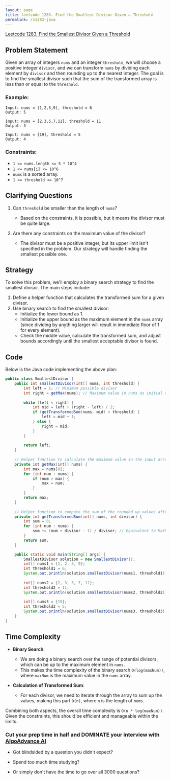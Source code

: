 ```yaml
---
layout: page
title: leetcode 1283. Find the Smallest Divisor Given a Threshold
permalink: /s1283-java
---
```

[Leetcode 1283. Find the Smallest Divisor Given a Threshold](https://algoadvance.github.io/algoadvance/l1283)
## Problem Statement

Given an array of integers `nums` and an integer `threshold`, we will choose a positive integer `divisor`, and we can transform `nums` by dividing each element by `divisor` and then rounding up to the nearest integer. The goal is to find the smallest divisor such that the sum of the transformed array is less than or equal to the `threshold`.

### Example:
```plaintext
Input: nums = [1,2,5,9], threshold = 6
Output: 5

Input: nums = [2,3,5,7,11], threshold = 11
Output: 3

Input: nums = [19], threshold = 5
Output: 4
```

### Constraints:
- `1 <= nums.length <= 5 * 10^4`
- `1 <= nums[i] <= 10^6`
- `nums` is a sorted array.
- `1 <= threshold <= 10^7`

## Clarifying Questions

1. Can `threshold` be smaller than the length of `nums`?
   - Based on the constraints, it is possible, but it means the divisor must be quite large.
   
2. Are there any constraints on the maximum value of the divisor?
   - The divisor must be a positive integer, but its upper limit isn't specified in the problem. Our strategy will handle finding the smallest possible one.

## Strategy

To solve this problem, we'll employ a binary search strategy to find the smallest divisor. The main steps include:

1. Define a helper function that calculates the transformed sum for a given divisor.
2. Use binary search to find the smallest divisor:
   - Initialize the lower bound as 1.
   - Initialize the upper bound as the maximum element in the `nums` array (since dividing by anything larger will result in immediate floor of 1 for every element).
   - Check the middle value, calculate the transformed sum, and adjust bounds accordingly until the smallest acceptable divisor is found.

## Code

Below is the Java code implementing the above plan:

```java
public class SmallestDivisor {
    public int smallestDivisor(int[] nums, int threshold) {
        int left = 1; // Minimum possible divisor
        int right = getMax(nums); // Maximum value in nums as initial upper bound
        
        while (left < right) {
            int mid = left + (right - left) / 2;
            if (getTransformedSum(nums, mid) > threshold) {
                left = mid + 1;
            } else {
                right = mid;
            }
        }
        
        return left;
    }
    
    // Helper function to calculate the maximum value in the input array
    private int getMax(int[] nums) {
        int max = nums[0];
        for (int num : nums) {
            if (num > max) {
                max = num;
            }
        }
        return max;
    }
    
    // Helper function to compute the sum of the rounded up values after division
    private int getTransformedSum(int[] nums, int divisor) {
        int sum = 0;
        for (int num : nums) {
            sum += (num + divisor - 1) / divisor; // Equivalent to Math.ceil(num / divisor)
        }
        return sum;
    }

    public static void main(String[] args) {
        SmallestDivisor solution = new SmallestDivisor();
        int[] nums1 = {1, 2, 5, 9};
        int threshold1 = 6;
        System.out.println(solution.smallestDivisor(nums1, threshold1)); // Output: 5
        
        int[] nums2 = {2, 3, 5, 7, 11};
        int threshold2 = 11;
        System.out.println(solution.smallestDivisor(nums2, threshold2)); // Output: 3
        
        int[] nums3 = {19};
        int threshold3 = 5;
        System.out.println(solution.smallestDivisor(nums3, threshold3)); // Output: 4
    }
}
```

## Time Complexity

- **Binary Search**:
  - We are doing a binary search over the range of potential divisors, which can be up to the maximum element in `nums`.
  - This makes the time complexity of the binary search `O(log(maxNum))`, where `maxNum` is the maximum value in the `nums` array.

- **Calculation of Transformed Sum**:
  - For each divisor, we need to iterate through the array to sum up the values, making this part `O(n)`, where `n` is the length of `nums`.

Combining both aspects, the overall time complexity is `O(n * log(maxNum))`. Given the constraints, this should be efficient and manageable within the limits.


### Cut your prep time in half and DOMINATE your interview with [AlgoAdvance AI](https://algoAdvance.com)

- Got blindsided by a question you didn't expect?

- Spend too much time studying?

- Or simply don't have the time to go over all 3000 questions?

